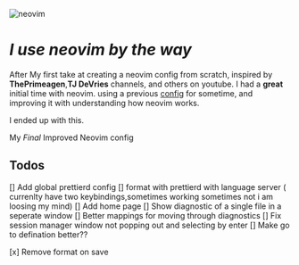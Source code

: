 ![neovim](https://github.com/BahaaalHalabi01/neovim-btw/assets/67575710/beceb50f-68bd-4cf1-801a-896d7c59f166)

# _I use neovim by the way_

After My first take at creating a neovim config from scratch, inspired by **ThePrimeagen**,**TJ DeVries** channels, and others on youtube. I had a **great** initial time with neovim. using a previous [config](https://github.com/BahaaalHalabi01/init.lua) for sometime, and improving it with understanding how neovim works.

I ended up with this.

My _Final_ Improved Neovim config

## Todos

[] Add global prettierd config
[] format with prettierd with language server ( currenlty have two keybindings,sometimes working sometimes not i am loosing my mind)
[] Add home page
[] Show diagnostic of a single file in a seperate window
[] Better mappings for moving through diagnostics
[] Fix session manager window not popping out and selecting by enter
[] Make go to defination better??

[x] Remove format on save
